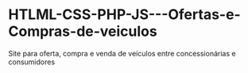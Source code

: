 # HTLML-CSS-PHP-JS---Ofertas-e-Compras-de-veiculos
Site para oferta, compra e venda de veículos entre concessionárias e consumidores
